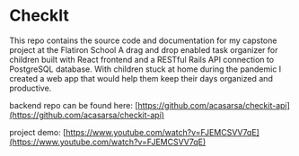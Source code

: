 # CheckIt

This repo contains the source code and documentation for my capstone project at the Flatiron School A drag and drop enabled task organizer for children built with React frontend and a RESTful Rails API connection to PostgreSQL database. With children stuck at home during the pandemic I created a web app that would help them keep their days organized and productive.

backend repo can be found here: [https://github.com/acasarsa/checkit-api](https://github.com/acasarsa/checkit-api)   
   
 project demo: [https://www.youtube.com/watch?v=FJEMCSVV7qE](https://www.youtube.com/watch?v=FJEMCSVV7qE)

